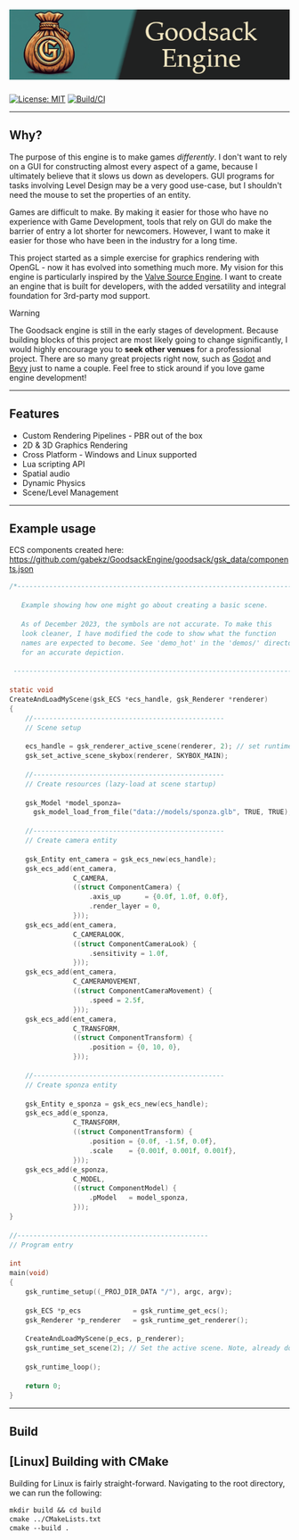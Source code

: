 # ![Goodsack](docs/public/gsk_banner.png?raw=true "Hero")
[![License: MIT](https://img.shields.io/badge/License-MIT-yellow.svg)](https://github.com/gabekz/GoodsackEngine/blob/nov23_buildsys/LICENSE.txt)
[![Build/CI](https://github.com/gabekz/GoodsackEngine/actions/workflows/runner_root.yml/badge.svg?event=push)](https://github.com/gabekz/GoodsackEngine/actions/workflows/runner_root.yml)

---

## Why?
The purpose of this engine is to make games *differently*. I don't want to rely on a GUI for constructing almost every aspect of a game, because I ultimately
believe that it slows us down as developers. GUI programs for tasks involving Level Design may be a very good use-case, but I shouldn't need the mouse to set
the properties of an entity.

Games are difficult to make. By making it easier for those who have no experience with Game Development, tools that rely on GUI do make the barrier of entry a
lot shorter for newcomers. However, I want to make it easier for those who have been in the industry for a long time.

This project started as a simple exercise for graphics rendering with OpenGL - now it has evolved into something much more. My vision for this engine is particularly
inspired by the [Valve Source Engine](https://developer.valvesoftware.com/wiki/Source). I want to create an engine that is built for developers, with the added
versatility and integral foundation for 3rd-party mod support.

> [!WARNING]
The Goodsack engine is still in the early stages of development. Because building blocks of this project are
most likely going to change significantly, I would highly encourage you to **seek other venues** for a professional project.
There are so many great projects right now, such as [Godot](https://github.com/godotengine/godot) and [Bevy](https://github.com/bevyengine/bevy) just to name a couple.
Feel free to stick around if you love game engine development!

---

## Features
- Custom Rendering Pipelines - PBR out of the box
- 2D & 3D Graphics Rendering
- Cross Platform - Windows and Linux supported
- Lua scripting API
- Spatial audio
- Dynamic Physics
- Scene/Level Management

---

## Example usage

ECS components created here: https://github.com/gabekz/GoodsackEngine/goodsack/gsk_data/components.json

```C
/*--------------------------------------------------------------------------
  
   Example showing how one might go about creating a basic scene.

   As of December 2023, the symbols are not accurate. To make this
   look cleaner, I have modified the code to show what the function
   names are expected to become. See 'demo_hot' in the 'demos/' directory
   for an accurate depiction.
   
 --------------------------------------------------------------------------*/

static void
CreateAndLoadMyScene(gsk_ECS *ecs_handle, gsk_Renderer *renderer)
{
    //------------------------------------------------
    // Scene setup

    ecs_handle = gsk_renderer_active_scene(renderer, 2); // set runtime to scene index 2
    gsk_set_active_scene_skybox(renderer, SKYBOX_MAIN);

    //------------------------------------------------
    // Create resources (lazy-load at scene startup)

    gsk_Model *model_sponza=
      gsk_model_load_from_file("data://models/sponza.glb", TRUE, TRUE);

    //------------------------------------------------
    // Create camera entity

    gsk_Entity ent_camera = gsk_ecs_new(ecs_handle);
    gsk_ecs_add(ent_camera,
                C_CAMERA,
                ((struct ComponentCamera) {
                    .axis_up      = {0.0f, 1.0f, 0.0f},
                    .render_layer = 0,
                }));
    gsk_ecs_add(ent_camera,
                C_CAMERALOOK,
                ((struct ComponentCameraLook) {
                    .sensitivity = 1.0f,
                }));
    gsk_ecs_add(ent_camera,
                C_CAMERAMOVEMENT,
                ((struct ComponentCameraMovement) {
                    .speed = 2.5f,
                }));
    gsk_ecs_add(ent_camera,
                C_TRANSFORM,
                ((struct ComponentTransform) {
                    .position = {0, 10, 0},
                }));

    //------------------------------------------------
    // Create sponza entity

    gsk_Entity e_sponza = gsk_ecs_new(ecs_handle);
    gsk_ecs_add(e_sponza,
                C_TRANSFORM,
                ((struct ComponentTransform) {
                    .position = {0.0f, -1.5f, 0.0f},
                    .scale    = {0.001f, 0.001f, 0.001f},
                }));
    gsk_ecs_add(e_sponza,
                C_MODEL,
                ((struct ComponentModel) {
                    .pModel   = model_sponza,
                }));
}

//------------------------------------------------
// Program entry

int
main(void)
{
    gsk_runtime_setup((_PROJ_DIR_DATA "/"), argc, argv);

    gsk_ECS *p_ecs             = gsk_runtime_get_ecs();
    gsk_Renderer *p_renderer   = gsk_runtime_get_renderer();

    CreateAndLoadMyScene(p_ecs, p_renderer);
    gsk_runtime_set_scene(2); // Set the active scene. Note, already done in CreateAndLoadMyScene()

    gsk_runtime_loop();

    return 0;
}

```

---

## Build

## [Linux] Building with CMake

Building for Linux is fairly straight-forward. Navigating to the root directory, we can run the following:

```
mkdir build && cd build
cmake ../CMakeLists.txt
cmake --build .
```
